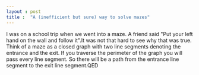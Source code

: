 ```yaml
---
layout : post
title :  "A (inefficient but sure) way to solve mazes"
---
```

I was on a school trip when we went into a maze. A friend said "Put your left hand on the wall and follow it".It was not
that hard to see why that was true. Think of a maze as a closed graph with two line segments denoting the entrance and the exit.
If you traverse the perimeter of the graph you will pass every line segment. So there will be a path from the entrance line segment to the exit line segment.QED